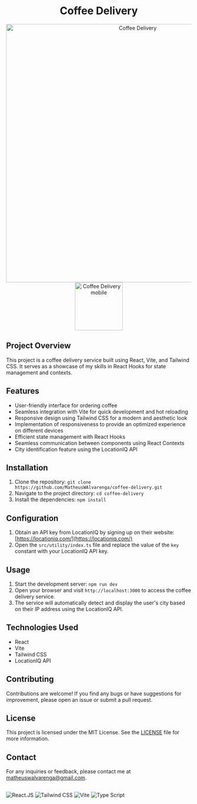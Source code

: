 <h1 align="center">Coffee Delivery</h1>

 <div align="center">
<img width="700" alt="Coffee Delivery" src="https://github.com/MatheusWAlvarenga/coffee-delivery/assets/94935750/ffd73e40-0efb-4614-bf53-5a23768a4f3e">
<img width="130" alt="Coffee Delivery mobile" src="https://github.com/MatheusWAlvarenga/coffee-delivery/assets/94935750/96c46207-c4cd-4122-b6b3-6f3905814c8b">
</div>


## Project Overview


This project is a coffee delivery service built using React, Vite, and Tailwind CSS. It serves as a showcase of my skills in React Hooks for state management and contexts.

## Features

- User-friendly interface for ordering coffee
- Seamless integration with Vite for quick development and hot reloading
- Responsive design using Tailwind CSS for a modern and aesthetic look
- Implementation of responsiveness to provide an optimized experience on different devices
- Efficient state management with React Hooks
- Seamless communication between components using React Contexts
- City identification feature using the LocationIQ API

## Installation

1. Clone the repository: `git clone https://github.com/MatheusWAlvarenga/coffee-delivery.git`
2. Navigate to the project directory: `cd coffee-delivery`
3. Install the dependencies: `npm install`

## Configuration

1. Obtain an API key from LocationIQ by signing up on their website: [https://locationiq.com/](https://locationiq.com/)
2. Open the `src/utility/index.ts` file and replace the value of the `key` constant with your LocationIQ API key.

## Usage

1. Start the development server: `npm run dev`
2. Open your browser and visit `http://localhost:3000` to access the coffee delivery service.
3. The service will automatically detect and display the user's city based on their IP address using the LocationIQ API.

## Technologies Used

- React
- Vite
- Tailwind CSS
- LocationIQ API

## Contributing

Contributions are welcome! If you find any bugs or have suggestions for improvement, please open an issue or submit a pull request.

## License

This project is licensed under the MIT License. See the [LICENSE](LICENSE) file for more information.

## Contact

For any inquiries or feedback, please contact me at matheuswalvarenga@gmail.com.

##

![React.JS](https://img.shields.io/badge/React.JS-20232A?style=for-the-badge&logo=react&logoColor=61DAFB) ![Tailwind CSS](https://img.shields.io/badge/Tailwind_CSS-38B2AC?style=for-the-badge&logo=tailwind-css&logoColor=white) ![Vite](https://img.shields.io/badge/vite-%23646CFF.svg?style=for-the-badge&logo=vite&logoColor=white) ![Type Script](	https://img.shields.io/badge/TypeScript-007ACC?style=for-the-badge&logo=typescript&logoColor=white)

